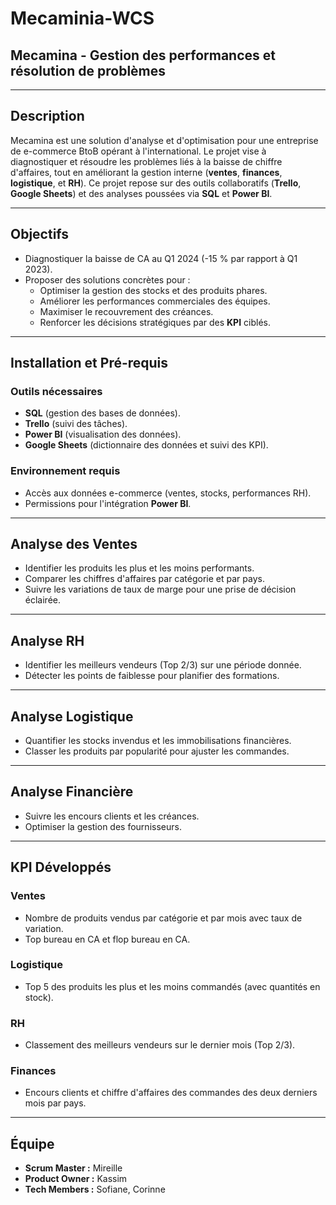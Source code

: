 # Mecaminia-WCS

## Mecamina - Gestion des performances et résolution de problèmes

---

## Description

Mecamina est une solution d'analyse et d'optimisation pour une entreprise de e-commerce BtoB opérant à l'international. Le projet vise à diagnostiquer et résoudre les problèmes liés à la baisse de chiffre d'affaires, tout en améliorant la gestion interne (**ventes**, **finances**, **logistique**, et **RH**). Ce projet repose sur des outils collaboratifs (**Trello**, **Google Sheets**) et des analyses poussées via **SQL** et **Power BI**.

---

## Objectifs

- Diagnostiquer la baisse de CA au Q1 2024 (-15 % par rapport à Q1 2023).
- Proposer des solutions concrètes pour :
  - Optimiser la gestion des stocks et des produits phares.
  - Améliorer les performances commerciales des équipes.
  - Maximiser le recouvrement des créances.
  - Renforcer les décisions stratégiques par des **KPI** ciblés.

---

## Installation et Pré-requis

### Outils nécessaires

- **SQL** (gestion des bases de données).
- **Trello** (suivi des tâches).
- **Power BI** (visualisation des données).
- **Google Sheets** (dictionnaire des données et suivi des KPI).

### Environnement requis

- Accès aux données e-commerce (ventes, stocks, performances RH).
- Permissions pour l'intégration **Power BI**.

---

## Analyse des Ventes

- Identifier les produits les plus et les moins performants.
- Comparer les chiffres d'affaires par catégorie et par pays.
- Suivre les variations de taux de marge pour une prise de décision éclairée.

---

## Analyse RH

- Identifier les meilleurs vendeurs (Top 2/3) sur une période donnée.
- Détecter les points de faiblesse pour planifier des formations.

---

## Analyse Logistique

- Quantifier les stocks invendus et les immobilisations financières.
- Classer les produits par popularité pour ajuster les commandes.

---

## Analyse Financière

- Suivre les encours clients et les créances.
- Optimiser la gestion des fournisseurs.

---

## KPI Développés

### Ventes

- Nombre de produits vendus par catégorie et par mois avec taux de variation.
- Top bureau en CA et flop bureau en CA.

### Logistique

- Top 5 des produits les plus et les moins commandés (avec quantités en stock).

### RH

- Classement des meilleurs vendeurs sur le dernier mois (Top 2/3).

### Finances

- Encours clients et chiffre d'affaires des commandes des deux derniers mois par pays.


---

## Équipe

- **Scrum Master :** Mireille
- **Product Owner :** Kassim
- **Tech Members :** Sofiane, Corinne
